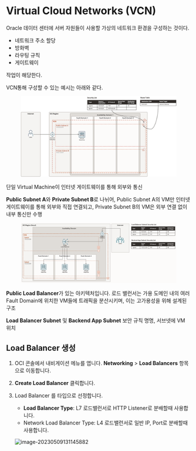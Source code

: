 # Virtual Cloud Networks (VCN)

Oracle 데이터 센터에 서버 자원들이 사용할 가상의 네트워크 환경을 구성하는 것이다.

* 네트워크 주소 할당
* 방화벽
* 라우팅 규칙
* 게이트웨이

작업이 해당한다.

VCN통해 구성할 수 있는 예시는 아래와 같다.

<figure><img src="../../../../.gitbook/assets/image.png" alt=""><figcaption></figcaption></figure>

단일 Virtual Machine이 인터넷 게이트웨이를 통해 외부와 통신

**Public Subnet A**와 **Private Subnet B**로 나뉘어, Public Subnet A의 VM만 인터넷 게이트웨이를 통해 외부와 직접 연결되고, Private Subnet B의 VM은 외부 연결 없이 내부 통신만 수행



<figure><img src="../../../../.gitbook/assets/image (1).png" alt=""><figcaption></figcaption></figure>

**Public Load Balancer**가 있는 아키텍처입니다. 로드 밸런서는 가용 도메인 내의 여러 Fault Domain에 위치한 VM들에 트래픽을 분산시키며, 이는 고가용성을 위해 설계된 구조

**Load Balancer Subnet** 및 **Backend App Subnet** 보안 규칙 명명, 서브넷에 VM 위치

## **Load Balancer 생성**

1. OCI 콘솔에서 내비게이션 메뉴를 엽니다. **Networking** > **Load Balancers** 항목으로 이동합니다.
2. **Create Load Balancer** 클릭합니다.
3.  Load Balancer 를 타입으로 선정합니다.

    * **Load Balancer Type**: L7 로드밸런서로 HTTP Listener로 분배할때 사용합니다.
    * Network Load Balancer Type: L4 로드밸런서로 일반 IP, Port로 분배할때 사용합니다.

    ![image-20230509131145882](https://thekoguryo.github.io/oci/chapter10/images/image-20230509131145882.png)
